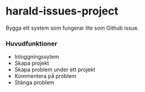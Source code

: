 # harald-issues-project

Bygga ett system som fungerar lite som Github issue.

### Huvudfunktioner
- Inloggningssytem
- Skapa projekt
- Skapa problem under ett projekt
- Kommentera på problem
- Stänga problem
